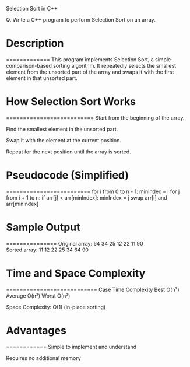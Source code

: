 Selection Sort in C++

Q. Write a C++ program to perform Selection Sort on an array.



# Description
=============
This program implements Selection Sort, a simple comparison-based sorting algorithm. It repeatedly selects the smallest element from the unsorted part of the array and swaps it with the first element in that unsorted part.



# How Selection Sort Works
==========================
Start from the beginning of the array.

Find the smallest element in the unsorted part.

Swap it with the element at the current position.

Repeat for the next position until the array is sorted.



# Pseudocode (Simplified)
=========================
for i from 0 to n - 1:
    minIndex = i
    for j from i + 1 to n:
        if arr[j] < arr[minIndex]:
            minIndex = j
    swap arr[i] and arr[minIndex]



# Sample Output
===============
Original array: 64 34 25 12 22 11 90  
Sorted array: 11 12 22 25 34 64 90



# Time and Space Complexity
===========================
Case	Time Complexity
Best	O(n²)
Average	O(n²)
Worst	O(n²)

Space Complexity: O(1) (in-place sorting)



# Advantages
============
Simple to implement and understand

Requires no additional memory

